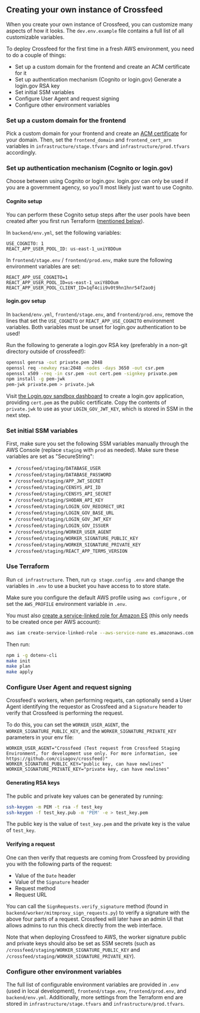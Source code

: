 ## Creating your own instance of Crossfeed

When you create your own instance of Crossfeed, you can customize many aspects of how it looks. The `dev.env.example` file contains a full list of all customizable variables.

To deploy Crossfeed for the first time in a fresh AWS environment, you need to do a couple of things:

- Set up a custom domain for the frontend and create an ACM certificate for it
- Set up authentication mechanism (Cognito or login.gov) Generate a login.gov RSA key
- Set initial SSM variables
- Configure User Agent and request signing
- Configure other environment variables

### Set up a custom domain for the frontend

Pick a custom domain for your frontend and create an [ACM certificate](https://docs.aws.amazon.com/acm/latest/userguide/gs-acm-request-public.html) for your domain. Then, set the `frontend_domain` and `frontend_cert_arn` variables in `infrastructure/stage.tfvars` and `infrastructure/prod.tfvars` accordingly.

### Set up authentication mechanism (Cognito or login.gov)

Choose between using Cognito or login.gov. login.gov can only be used if you are
a government agency, so you'll most likely just want to use Cognito.

#### Cognito setup

You can perform these Cognito setup steps after the user pools have been created after you first run Terraform ([mentioned below](#use-terraform)).

In `backend/env.yml`, set the following variables:

```
USE_COGNITO: 1
REACT_APP_USER_POOL_ID: us-east-1_uxiY8DOum
```

In `frontend/stage.env` / `frontend/prod.env`, make sure the following environment variables are set:

```
REACT_APP_USE_COGNITO=1
REACT_APP_USER_POOL_ID=us-east-1_uxiY8DOum
REACT_APP_USER_POOL_CLIENT_ID=1qf4cii9v0t9hn1hnr54f2ao0j
```

#### login.gov setup

In `backend/env.yml`, `frontend/stage.env`, and `frontend/prod.env`, remove the lines that set the `USE_COGNITO` or `REACT_APP_USE_COGNITO` environment variables. Both variables must be unset for login.gov authentication to be used!

Run the following to generate a login.gov RSA key (preferably in a non-git directory outside of crossfeed!):

```bash
openssl genrsa -out private.pem 2048
openssl req -newkey rsa:2048 -nodes -days 3650 -out csr.pem
openssl x509 -req -in csr.pem -out cert.pem -signkey private.pem
npm install -g pem-jwk
pem-jwk private.pem > private.jwk
```

Visit [the Login.gov sandbox dashboard](https://dashboard.int.identitysandbox.gov/) to create a login.gov application, providing `cert.pem` as the public certificate. Copy the contents of `private.jwk` to use as your `LOGIN_GOV_JWT_KEY`, which is stored in SSM in the next step.

### Set initial SSM variables

First, make sure you set the following SSM variables manually through the AWS Console (replace `staging` with `prod` as needed). Make sure these variables are set as "SecureString":

- `/crossfeed/staging/DATABASE_USER`
- `/crossfeed/staging/DATABASE_PASSWORD`
- `/crossfeed/staging/APP_JWT_SECRET`
- `/crossfeed/staging/CENSYS_API_ID`
- `/crossfeed/staging/CENSYS_API_SECRET`
- `/crossfeed/staging/SHODAN_API_KEY`
- `/crossfeed/staging/LOGIN_GOV_REDIRECT_URI`
- `/crossfeed/staging/LOGIN_GOV_BASE_URL`
- `/crossfeed/staging/LOGIN_GOV_JWT_KEY`
- `/crossfeed/staging/LOGIN_GOV_ISSUER`
- `/crossfeed/staging/WORKER_USER_AGENT`
- `/crossfeed/staging/WORKER_SIGNATURE_PUBLIC_KEY`
- `/crossfeed/staging/WORKER_SIGNATURE_PRIVATE_KEY`
- `/crossfeed/staging/REACT_APP_TERMS_VERSION`

### Use Terraform

Run `cd infrastructure`. Then, run `cp stage.config .env` and change the variables in `.env` to use a bucket you have access to to store state.

Make sure you configure the default AWS profile using `aws configure` , or set the `AWS_PROFILE` environment variable in `.env`.

You must also [create a service-linked role for Amazon ES](https://docs.aws.amazon.com/elasticsearch-service/latest/developerguide/slr-es.html#create-slr) (this only needs to be created once per AWS account):

```bash
aws iam create-service-linked-role --aws-service-name es.amazonaws.com
```

Then run:

```bash
npm i -g dotenv-cli
make init
make plan
make apply
```

### Configure User Agent and request signing

Crossfeed's workers, when performing requets, can optionally send a User Agent identifying the requestor as Crossfeed
and a `Signature` header to verify that Crossfeed is performing the request.

To do this, you can set the `WORKER_USER_AGENT`, the `WORKER_SIGNATURE_PUBLIC_KEY`, and the `WORKER_SIGNATURE_PRIVATE_KEY` parameters in your env file:

```
WORKER_USER_AGENT="Crossfeed (Test request from Crossfeed Staging Environment, for development use only. For more information, see https://github.com/cisagov/crossfeed)"
WORKER_SIGNATURE_PUBLIC_KEY="public key, can have newlines"
WORKER_SIGNATURE_PRIVATE_KEY="private key, can have newlines"
```

#### Generating RSA keys

The public and private key values can be generated by running:

```bash
ssh-keygen -m PEM -t rsa -f test_key
ssh-keygen -f test_key.pub -m 'PEM' -e > test_key.pem
```

The public key is the value of `test_key.pem` and the private key is the value of `test_key`.

#### Verifying a request

One can then verify that requests are coming from Crossfeed by providing you with the following parts of the request:

- Value of the `Date` header
- Value of the `Signature` header
- Request method
- Request URL

You can call the `SignRequests.verify_signature` method (found in `backend/worker/mitmproxy_sign_requests.py`) to verify a signature with
the above four parts of a request. Crossfeed will later have an admin UI that allows admins to run this check directly from the web interface.

Note that when deploying Crossfeed to AWS, the worker signature public and private keys should also be set as SSM secrets (such as `/crossfeed/staging/WORKER_SIGNATURE_PUBLIC_KEY` and `/crossfeed/staging/WORKER_SIGNATURE_PRIVATE_KEY`).

### Configure other environment variables

The full list of configurable environment variables are provided in `.env` (used in local development), `frontend/stage.env`, `frontend/prod.env`, and `backend/env.yml`. Additionally, more settings from the Terraform end are stored in `infrastructure/stage.tfvars` and `infrastructure/prod.tfvars`.
